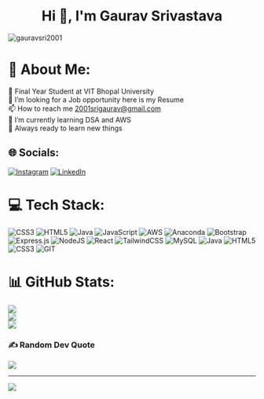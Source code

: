 <h1 align="center">Hi 👋, I'm Gaurav Srivastava</h1>
<p align="left"> <img src="https://komarev.com/ghpvc/?username=gauravsri2001&label=Profile%20views&color=0e75b6&style=flat" alt="gauravsri2001" /> </p>

# 💫 About Me:
🏫 Final Year Student at VIT Bhopal University<br>🤝 I’m looking for a Job opportunity here is my Resume<br>📫 How to reach me 2001srigaurav@gmail.com<br>🌱 I’m currently learning DSA and AWS<br>📖 Always ready to learn new things<br>


## 🌐 Socials:
[![Instagram](https://img.shields.io/badge/Instagram-%23E4405F.svg?logo=Instagram&logoColor=white)](https://instagram.com/_gauravsri_11) [![LinkedIn](https://img.shields.io/badge/LinkedIn-%230077B5.svg?logo=linkedin&logoColor=white)](https://linkedin.com/in/gaurav-srivastava2001) 

# 💻 Tech Stack:
![CSS3](https://img.shields.io/badge/css3-%231572B6.svg?style=for-the-badge&logo=css3&logoColor=white) ![HTML5](https://img.shields.io/badge/html5-%23E34F26.svg?style=for-the-badge&logo=html5&logoColor=white) ![Java](https://img.shields.io/badge/java-%23ED8B00.svg?style=for-the-badge&logo=openjdk&logoColor=white) ![JavaScript](https://img.shields.io/badge/javascript-%23323330.svg?style=for-the-badge&logo=javascript&logoColor=%23F7DF1E) ![AWS](https://img.shields.io/badge/AWS-%23FF9900.svg?style=for-the-badge&logo=amazon-aws&logoColor=white) ![Anaconda](https://img.shields.io/badge/Anaconda-%2344A833.svg?style=for-the-badge&logo=anaconda&logoColor=white) ![Bootstrap](https://img.shields.io/badge/bootstrap-%238511FA.svg?style=for-the-badge&logo=bootstrap&logoColor=white) ![Express.js](https://img.shields.io/badge/express.js-%23404d59.svg?style=for-the-badge&logo=express&logoColor=%2361DAFB) ![NodeJS](https://img.shields.io/badge/node.js-6DA55F?style=for-the-badge&logo=node.js&logoColor=white) ![React](https://img.shields.io/badge/react-%2320232a.svg?style=for-the-badge&logo=react&logoColor=%2361DAFB) ![TailwindCSS](https://img.shields.io/badge/tailwindcss-%2338B2AC.svg?style=for-the-badge&logo=tailwind-css&logoColor=white) ![MySQL](https://img.shields.io/badge/mysql-%2300000f.svg?style=for-the-badge&logo=mysql&logoColor=white) ![Java](https://img.shields.io/badge/java-%23ED8B00.svg?style=for-the-badge&logo=openjdk&logoColor=white) ![HTML5](https://img.shields.io/badge/html5-%23E34F26.svg?style=for-the-badge&logo=html5&logoColor=white) ![CSS3](https://img.shields.io/badge/css3-%231572B6.svg?style=for-the-badge&logo=css3&logoColor=white) ![GIT](https://img.shields.io/badge/Git-fc6d26?style=for-the-badge&logo=git&logoColor=white)
# 📊 GitHub Stats:
![](https://github-readme-stats.vercel.app/api?username=gauravsri2001&theme=dark&hide_border=false&include_all_commits=false&count_private=false)<br/>
![](https://github-readme-streak-stats.herokuapp.com/?user=gauravsri2001&theme=dark&hide_border=false)<br/>
![](https://github-readme-stats.vercel.app/api/top-langs/?username=gauravsri2001&theme=dark&hide_border=false&include_all_commits=false&count_private=false&layout=compact)

### ✍️ Random Dev Quote
![](https://quotes-github-readme.vercel.app/api?type=horizontal&theme=radical)

---
[![](https://visitcount.itsvg.in/api?id=gauravsri2001&icon=0&color=0)](https://visitcount.itsvg.in)

<!-- Proudly created with GPRM ( https://gprm.itsvg.in ) -->

